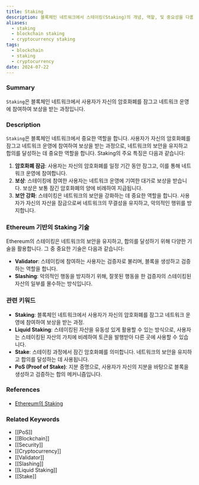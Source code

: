 ```yaml
---
title: Staking
description: 블록체인 네트워크에서 스테이킹(Staking)의 개념, 역할, 및 중요성을 다룹니다.
aliases:
  - staking
  - blockchain staking
  - cryptocurrency staking
tags:
  - blockchain
  - staking
  - cryptocurrency
date: 2024-07-22
---
```


### Summary

`Staking`은 블록체인 네트워크에서 사용자가 자신의 암호화폐를 잠그고 네트워크 운영에 참여하여 보상을 받는 과정입니다.

### Description

`Staking`은 블록체인 네트워크에서 중요한 역할을 합니다. 사용자가 자신의 암호화폐를 잠그고 네트워크 운영에 참여하여 보상을 받는 과정으로, 네트워크의 보안을 유지하고 합의를 달성하는 데 중요한 역할을 합니다. Staking의 주요 특징은 다음과 같습니다:

1. **암호화폐 잠금**: 사용자는 자신의 암호화폐를 일정 기간 동안 잠그고, 이를 통해 네트워크 운영에 참여합니다.
2. **보상**: 스테이킹에 참여한 사용자는 네트워크 운영에 기여한 대가로 보상을 받습니다. 보상은 보통 잠긴 암호화폐의 양에 비례하여 지급됩니다.
3. **보안 강화**: 스테이킹은 네트워크의 보안을 강화하는 데 중요한 역할을 합니다. 사용자가 자신의 자산을 잠금으로써 네트워크의 무결성을 유지하고, 악의적인 행위를 방지합니다.

### Ethereum 기반의 Staking 기술

Ethereum의 스테이킹은 네트워크의 보안을 유지하고, 합의를 달성하기 위해 다양한 기술을 활용합니다. 그 중 중요한 기술은 다음과 같습니다:

- **Validator**: 스테이킹에 참여하는 사용자는 검증자로 불리며, 블록을 생성하고 검증하는 역할을 합니다.
- **Slashing**: 악의적인 행동을 방지하기 위해, 잘못된 행동을 한 검증자의 스테이킹된 자산의 일부를 몰수하는 방식입니다.

### 관련 키워드

- **Staking**: 블록체인 네트워크에서 사용자가 자신의 암호화폐를 잠그고 네트워크 운영에 참여하여 보상을 받는 과정.
- **Liquid Staking**: 스테이킹된 자산을 유동성 있게 활용할 수 있는 방식으로, 사용자는 스테이킹된 자산의 가치에 비례하여 토큰을 발행받아 다른 곳에 사용할 수 있습니다.
- **Stake**: 스테이킹 과정에서 잠긴 암호화폐를 의미합니다. 네트워크의 보안을 유지하고 합의를 달성하는 데 사용됩니다.
- **PoS (Proof of Stake)**: 지분 증명으로, 사용자가 자신의 지분을 바탕으로 블록을 생성하고 검증하는 합의 메커니즘입니다.

### References

- [Ethereum의 Staking](https://ethereum.org/staking)

### Related Keywords

- [[PoS]]
- [[Blockchain]]
- [[Security]]
- [[Cryptocurrency]]
- [[Validator]]
- [[Slashing]]
- [[Liquid Staking]]
- [[Stake]]
